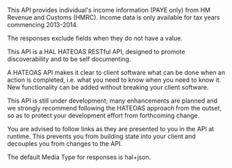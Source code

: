 <p>This API provides individual's income information (PAYE only) from HM Revenue and Customs (HMRC). Income data is only available for tax years commencing 2013-2014.</p>

<p>The responses exclude fields when they do not have a value.</p>

<p>This API is a HAL HATEOAS RESTful API, designed to promote discoverability and to be self documenting.</p>

<p>A HATEOAS API makes it clear to client software what can be done when an action is completed, i.e. what you need to know when you need to know it. New functionality can be added without breaking your client software.</p>

<p>This API is still under development; many enhancements are planned and we strongly recommend following the HATEOAS approach from the outset, so as to protect your development effort from forthcoming change.</p>

<p>You are advised to follow links as they are presented to you in the API at runtime. This prevents you from building state into your client and decouples you from changes to the API.</p>

<p>The default Media Type for responses is hal+json.</p>
